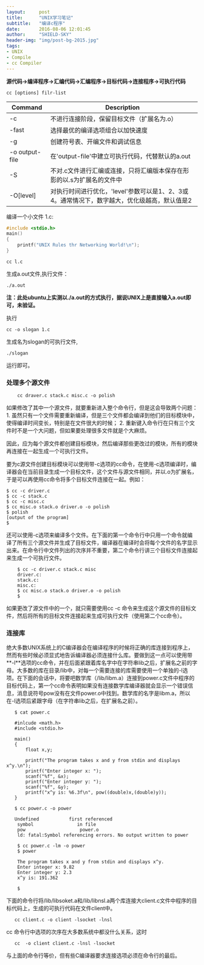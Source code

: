 ```yaml
---
layout:     post
title:      "UNIX学习笔记"
subtitle:   "编译c程序"
date:       2016-08-06 12:01:45 
author:     "SHIELD-SKY"
header-img: "img/post-bg-2015.jpg"
tags:
- UNIX
- Compile
- cc Compiler
---
```


 **源代码->编译程序->汇编代码->汇编程序->目标代码->连接程序->可执行代码**

```
cc [options] filr-list
```

|               Command        |Description|
|-----------------------|---------------------|
|     -c |  不进行连接阶段，保留目标文件（扩展名为.o）     |        
| -fast |  选择最优的编译选项组合以加快速度     |
|   -g|  创建符号表、开编文件和调试信息     |  
|  -o  output-file  |在'output-file'中建立可执行代码，代替默认的a.out     |  
| -S | 不对.c文件进行汇编或连接，只将汇编版本保存在形影的以.s为扩展名的文件中   |  
| -O[level] |对执行时间进行优化，'level'参数可以是1、2、3或4。通常情况下，数字越大，优化级越高，默认值是2|      

编译一个小文件 1.c:

```c
#include <stdio.h>
main()
{
	printf("UNIX Rules thr Networking World!\n");
}
```
```
cc l.c
```
生成a.out文件,执行文件：
```
./a.out
```

**注：此处ubuntu上实测以./a.out的方式执行，据说UNIX上是直接输入a.out即可，未验证。**

执行
```
cc -o slogan 1.c
```
生成名为slogan的可执行文件,
```
./slogan
```
运行即可。

### 处理多个源文件

```
	cc draver.c stack.c misc.c -o polish
```
	
   如果修改了其中一个源文件，就要重新进入整个命令行，但是这会导致两个问题：
	1. 虽然只有一个文件需要重新编译，但是三个文件都会编译到他们的目标模块中，使得编译时间变长，特别是在文件很大的时候；
	2. 重新键入命令行在只有三个文件时不是一个大问题，但如果要处理很多文件就是个大麻烦。

   因此，应为每个源文件都创建目标模块，然后编译那些更改过的模块，所有的模块再连接在一起生成一个可执行文件。
   
   要为c源文件创建目标模块可以使用带-c选项的cc命令，在使用-c选项编译时，编译器会在当前目录生成一个目标文件，这个文件与源文件相同，并以.o为扩展名，于是可以再使用cc命令将多个目标文件连接在一起。例如：
    
``` 
$ cc -c driver.c
$ cc -c stack.c
$ cc -c misc.c    
$ cc misc.o stack.o driver.o -o polish 
$ polish  
[output of the program]
$ 	
```
	
还可以使用-c选项来编译多个文件。在下面的第一个命令行中只用一个命令就编译了所有三个源文件并生成了目标文件，编译器在编译时会将每个文件的名字显示出来。在命令行中文件列出的次序并不重要，第二个命令行讲三个目标文件连接起来生成一个可执行文件。
	
```
	$ cc -c driver.c stack.c misc
	driver.c:
	stack.c:
	misc.c:
	$ cc misc.o stack.o driver.o -o polish
	$
```
	
   如果更改了源文件中的一个，就只需要使用cc -c 命令来生成这个源文件的目标文件，然后将所有的目标文件连接起来生成可执行文件（使用第二个cc命令）。
   
### 连接库
绝大多数UNIX系统上的C编译器会在编译程序的时候将正确的库连接到程序上，然而有些时候必须显式地告诉编译器必须连接什么库。要做到这一点可以使用带**-l**选项的cc命令，并在后面紧跟着库名字中在字符串lib之后，扩展名之前的字母。大多数的库在目录/lib中，对每一个需要连接的库需要使用一个单独的-l选项。在下面的会话中，将要吧数学库（/lib/libm.a）连接到power.c文件中程序的目标代码上，第一个cc命令表明如果没有连接数学库编译器就会显示一个错误信息，消息说符号pow没有在文件power.o中找到。数学库的名字是libm.a，所以在-l选项后紧跟字母（在字符串lib之后，在扩展名之前）。
	
 ```
	$ cat power.c
	
	#inlcude <math.h>
	#include <stdio.h>
	
	main()
	{
		float x,y;
		
		printf("The program takes x and y from stdin and displays x^y.\n");
		printf("Enter integer x: ");
		scanf("%f", &x);
		printf("Enter integer y: ");
		scanf("%f", &y);
		printf("x^y is: %6.3f\n", pow((double)x,(double)y));
	}
	
	$ cc power.c -o power
	
	Undefined           first referenced
	 symbol                in file
	 pow                    power.o
	 ld: fatal:Symbol referencing errors. No output written to power
	 
	 $ cc power.c -lm -o power
	 $ power
	 
	 The program takes x and y from stdin and displays x^y. 
	 Enter integer x: 9.82
	 Enter integer y: 2.3
	 x^y is: 191.362
	 
	 $
 ```
 	
 下面的命令行将/lib/libsoket.a和/lib/libnsl.a两个库连接大client.c文件中程序的目标代码上，生成的可执行代码在文件client中。
 	
 ```
 	cc client.c -o client -lsocket -lnsl
 ```
 	
 cc 命令行中选项的次序在大多数系统中都没什么关系，这时
 ```
 	cc  -o client client.c -lnsl -lsocket 
 ```
 与上面的命令行等价，但有些C编译器要求连接选项必须在命令行的最后。